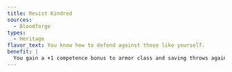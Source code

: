 ```yaml
---
title: Resist Kindred
sources:
  - Bloodforge
types:
  - Heritage
flavor_text: You know how to defend against those like yourself.
benefit: |
  You gain a +1 competence bonus to armor class and saving throws against creatures that share a type or subtype with you.
---
```

